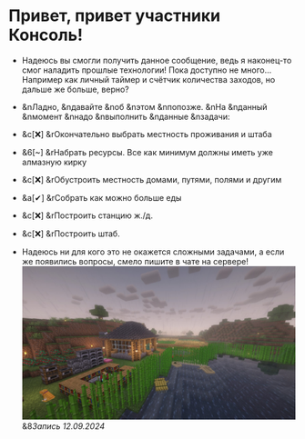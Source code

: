 # Привет, привет участники **Консоль**!
- Надеюсь вы смогли получить данное сообщение, ведь я наконец-то смог наладить прошлые технологии! Пока доступно не много... Например как личный таймер и счётчик количества заходов, но дальше же больше, верно?
- &nЛадно, &nдавайте &nоб &nэтом &nпопозже. &nНа &nданный &nмомент &nнадо &nвыполнить &nданные &nзадачи:
 - &c[❌] &rОкончательно выбрать местность проживания и штаба
 - &6[~] &rНабрать ресурсы. Все как минимум должны иметь уже алмазную кирку
 - &c[❌] &rОбустроить местность домами, путями, полями и другим
 - &a[✔] &rСобрать как можно больше еды
 - &c[❌] &rПостроить станцию ж./д.
 - &c[❌] &rПостроить штаб.

- Надеюсь ни для кого это не окажется сложными задачами, а если же появились вопросы, смело пишите в чате на сервере!
![Own house](https://raw.githubusercontent.com/Techduk/console-online/main/images/own_house_12092024.jpg)
&8*Запись 12.09.2024*
